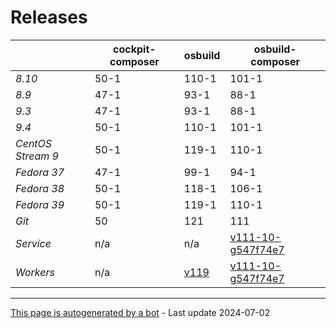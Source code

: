 # Releases
|       | cockpit-composer    | osbuild    | osbuild-composer    |
|-------|---------------------|------------|---------------------|
*8.10* | 50-1 | 110-1 | 101-1
*8.9* | 47-1 | 93-1 | 88-1
*9.3* | 47-1 | 93-1 | 88-1
*9.4* | 50-1 | 110-1 | 101-1
*CentOS Stream 9* | 50-1 | 119-1 | 110-1
*Fedora 37* | 47-1 | 99-1 | 94-1
*Fedora 38* | 50-1 | 118-1 | 106-1
*Fedora 39* | 50-1 | 119-1 | 110-1
*Git* | 50 | 121 | 111
*Service* | n/a | n/a | [v111-10-g547f74e7](https://github.com/osbuild/osbuild-composer/compare/v111-10-g547f74e7...main)
*Workers* | n/a | [v119](https://github.com/osbuild/osbuild/compare/v119...main) | [v111-10-g547f74e7](https://github.com/osbuild/osbuild-composer/compare/v111-10-g547f74e7...main)

---

[This page is autogenerated by a bot](https://gitlab.cee.redhat.com/osbuild/guides-bot/-/blob/main/release_overview.py) - Last update 2024-07-02